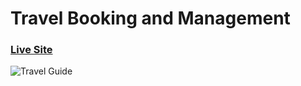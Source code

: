 # Travel Booking and Management

### [Live Site](https://travel-guide-psi-three.vercel.app/)

![Travel Guide](https://i.postimg.cc/mrmJk6nC/4.png)
